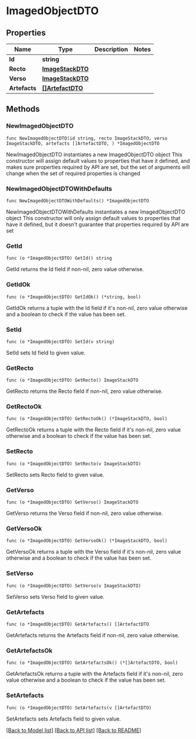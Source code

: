 # ImagedObjectDTO

## Properties

Name | Type | Description | Notes
------------ | ------------- | ------------- | -------------
**Id** | **string** |  | 
**Recto** | [**ImageStackDTO**](ImageStackDTO.md) |  | 
**Verso** | [**ImageStackDTO**](ImageStackDTO.md) |  | 
**Artefacts** | [**[]ArtefactDTO**](ArtefactDTO.md) |  | 

## Methods

### NewImagedObjectDTO

`func NewImagedObjectDTO(id string, recto ImageStackDTO, verso ImageStackDTO, artefacts []ArtefactDTO, ) *ImagedObjectDTO`

NewImagedObjectDTO instantiates a new ImagedObjectDTO object
This constructor will assign default values to properties that have it defined,
and makes sure properties required by API are set, but the set of arguments
will change when the set of required properties is changed

### NewImagedObjectDTOWithDefaults

`func NewImagedObjectDTOWithDefaults() *ImagedObjectDTO`

NewImagedObjectDTOWithDefaults instantiates a new ImagedObjectDTO object
This constructor will only assign default values to properties that have it defined,
but it doesn't guarantee that properties required by API are set

### GetId

`func (o *ImagedObjectDTO) GetId() string`

GetId returns the Id field if non-nil, zero value otherwise.

### GetIdOk

`func (o *ImagedObjectDTO) GetIdOk() (*string, bool)`

GetIdOk returns a tuple with the Id field if it's non-nil, zero value otherwise
and a boolean to check if the value has been set.

### SetId

`func (o *ImagedObjectDTO) SetId(v string)`

SetId sets Id field to given value.


### GetRecto

`func (o *ImagedObjectDTO) GetRecto() ImageStackDTO`

GetRecto returns the Recto field if non-nil, zero value otherwise.

### GetRectoOk

`func (o *ImagedObjectDTO) GetRectoOk() (*ImageStackDTO, bool)`

GetRectoOk returns a tuple with the Recto field if it's non-nil, zero value otherwise
and a boolean to check if the value has been set.

### SetRecto

`func (o *ImagedObjectDTO) SetRecto(v ImageStackDTO)`

SetRecto sets Recto field to given value.


### GetVerso

`func (o *ImagedObjectDTO) GetVerso() ImageStackDTO`

GetVerso returns the Verso field if non-nil, zero value otherwise.

### GetVersoOk

`func (o *ImagedObjectDTO) GetVersoOk() (*ImageStackDTO, bool)`

GetVersoOk returns a tuple with the Verso field if it's non-nil, zero value otherwise
and a boolean to check if the value has been set.

### SetVerso

`func (o *ImagedObjectDTO) SetVerso(v ImageStackDTO)`

SetVerso sets Verso field to given value.


### GetArtefacts

`func (o *ImagedObjectDTO) GetArtefacts() []ArtefactDTO`

GetArtefacts returns the Artefacts field if non-nil, zero value otherwise.

### GetArtefactsOk

`func (o *ImagedObjectDTO) GetArtefactsOk() (*[]ArtefactDTO, bool)`

GetArtefactsOk returns a tuple with the Artefacts field if it's non-nil, zero value otherwise
and a boolean to check if the value has been set.

### SetArtefacts

`func (o *ImagedObjectDTO) SetArtefacts(v []ArtefactDTO)`

SetArtefacts sets Artefacts field to given value.



[[Back to Model list]](../README.md#documentation-for-models) [[Back to API list]](../README.md#documentation-for-api-endpoints) [[Back to README]](../README.md)


